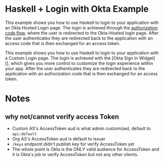 # Haskell + Login with Okta Example

This example shows you how to use Haskell to login to your application with an Okta Hosted Login page.  The login is achieved through the [authorization code flow](https://developer.okta.com/authentication-guide/implementing-authentication/auth-code), where the user is redirected to the Okta-Hosted login page.  After the user authenticates they are redirected back to the application with an access code that is then exchanged for an access token.

This example shows you how to use Haskell to login to your application with a Custom Login page.  The login is achieved with the [Okta Sign In Widget][], which gives you more control to customize the login experience within your app.  After the user authenticates they are redirected back to the application with an authorization code that is then exchanged for an access token.

# Notes

## why not/cannot verify access Token

- Custom AS's AccessToken aud is what admin customized, default to `api:default`
- Org AS's AccessToken aud is default to issuer
- `/keys` endpoint didn't publish key for verify AccessToken yet
- The whole point is Okta is the ONLY valid audience for AccessToken and it is Okta's job to verify AccessToken but not any other clients.
